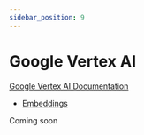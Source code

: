 ```yaml
---
sidebar_position: 9
---
```


# Google Vertex AI

[Google Vertex AI Documentation](https://cloud.google.com/vertex-ai) 

- [Embeddings](https://cloud.google.com/vertex-ai/docs/generative-ai/embeddings/get-text-embeddings)

Coming soon